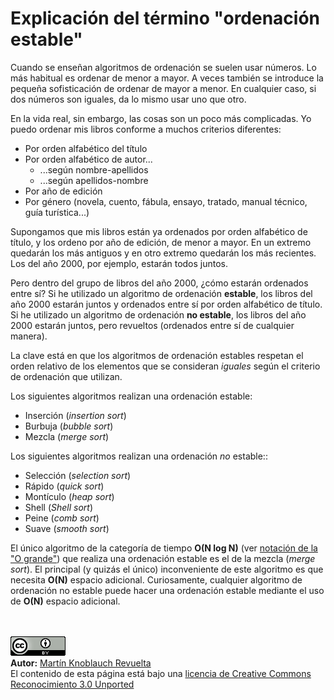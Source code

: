 # Explicación del término "ordenación estable"

Cuando se enseñan algoritmos de ordenación se suelen usar números. Lo más habitual es ordenar de menor a mayor. A veces también se introduce la pequeña sofisticación de ordenar de mayor a menor. En cualquier caso, si dos números son iguales, da lo mismo usar uno que otro.

En la vida real, sin embargo, las cosas son un poco más complicadas. Yo puedo ordenar mis libros conforme a muchos criterios diferentes:

   + Por orden alfabético del título
   + Por orden alfabético de autor...
      - ...según nombre-apellidos
      - ...según apellidos-nombre
   + Por año de edición
   + Por género (novela, cuento, fábula, ensayo, tratado, manual técnico, guía turística...)

Supongamos que mis libros están ya ordenados por orden alfabético de título, y los ordeno por año de edición, de menor a mayor. En un extremo quedarán los más antiguos y en otro extremo quedarán los más recientes. Los del año 2000, por ejemplo, estarán todos juntos.

Pero dentro del grupo de libros del año 2000, ¿cómo estarán ordenados entre sí? Si he utilizado un algoritmo de ordenación **estable**, los libros del año 2000 estarán juntos y ordenados entre sí por orden alfabético de título. Si he utilizado un algoritmo de ordenación **no estable**, los libros del año 2000 estarán juntos, pero revueltos (ordenados entre sí de cualquier manera).

La clave está en que los algoritmos de ordenación estables respetan el orden relativo de los elementos que se consideran _iguales_ según el criterio de ordenación que utilizan.

Los siguientes algoritmos realizan una ordenación estable:

   + Inserción (_insertion sort_)
   + Burbuja (_bubble sort_)
   + Mezcla (_merge sort_)

Los siguientes algoritmos realizan una ordenación *no* estable::

   + Selección (_selection sort_)
   + Rápido (_quick sort_)
   + Montículo (_heap sort_)
   + Shell (_Shell sort_)
   + Peine (_comb sort_)
   + Suave (_smooth sort_)

El único algoritmo de la categoría de tiempo **O(N log N)** (ver [notación de la "O grande"](BigOhNotation.md)) que realiza una ordenación estable es el de la mezcla (_merge sort_). El principal (y quizás el único) inconveniente de este algoritmo es que necesita **O(N)** espacio adicional. Curiosamente, cualquier algoritmo de ordenación no estable puede hacer una ordenación estable mediante el uso de **O(N)** espacio adicional.


<br><br>
<a href='../LICENSE'><img src='../img/cc_by_88x31.png' alt='Creative Commons License' /></a><br>
**Autor:** [Martín Knoblauch Revuelta](http://www.mkrevuelta.com/es/acerca-de-mi/)<br>
El contenido de esta página está bajo una [licencia de Creative Commons Reconocimiento 3.0 Unported](../LICENSE)</a>

